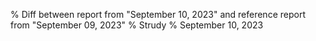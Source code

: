 % Diff between report from "September 10, 2023" and reference report from "September 09, 2023"
% Strudy
% September 10, 2023


